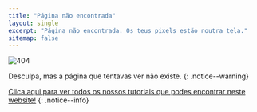 ```yaml
---
title: "Página não encontrada"
layout: single
excerpt: "Página não encontrada. Os teus pixels estão noutra tela."
sitemap: false
---
```


![404](/images/404.jpg)

Desculpa, mas a página que tentavas ver não existe.
{: .notice--warning}

[Clica aqui para ver todos os nossos tutoriais que podes encontrar neste website!](site-navigation)
{: .notice--info}

